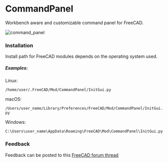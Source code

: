 # CommandPanel
Workbench aware and customizable command panel for FreeCAD.

![command_panel](https://user-images.githubusercontent.com/4140247/31416873-116d3ea2-adfa-11e7-9486-7e54d66fb750.png)

### Installation
Install path for FreeCAD modules depends on the operating system used.

##### Examples:
Linux:

`/home/user/.FreeCAD/Mod/CommandPanel/InitGui.py`

macOS:

`/Users/user_name/Library/Preferences/FreeCAD/Mod/CommandPanel/InitGui.py`

Windows:

`C:\Users\user_name\AppData\Roaming\FreeCAD\Mod\CommandPanel\InitGui.py`

### Feedback
Feedback can be posted to this [FreeCAD forum thread](https://forum.freecadweb.org/viewtopic.php?f=34&t=23207)
